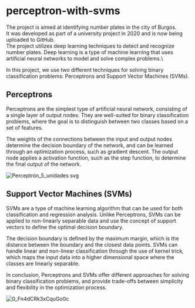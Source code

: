 # perceptron-with-svms

The project is aimed at identifying number plates in the city of Burgos.\
It was developed as part of a university project in 2020 and is now being uploaded to GitHub.\
The project utilizes deep learning techniques to detect and recognize number plates. Deep learning is a type of machine learning that uses artificial neural networks to model and solve complex problems.\

In this project, we use two different techniques for solving binary classification problems: Perceptrons and Support Vector Machines (SVMs).

## Perceptrons
Perceptrons are the simplest type of artificial neural network, consisting of a single layer of output nodes. They are well-suited for binary classification problems, where the goal is to distinguish between two classes based on a set of features. 

The weights of the connections between the input and output nodes determine the decision boundary of the network, and can be learned through an optimization process, such as gradient descent. The output node applies a activation function, such as the step function, to determine the final output of the network. 

![Perceptrón_5_unidades svg](https://user-images.githubusercontent.com/62935664/216705630-31aa748d-4753-4354-ac10-e694bbac8f59.png)


## Support Vector Machines (SVMs)
SVMs are a type of machine learning algorithm that can be used for both classification and regression analysis. Unlike Perceptrons, SVMs can be applied to non-linearly separable data and use the concept of support vectors to define the optimal decision boundary. 

The decision boundary is defined by the maximum margin, which is the distance between the boundary and the closest data points. SVMs can handle linear and non-linear classification through the use of kernel trick, which maps the input data into a higher dimensional space where the classes are linearly separable.

In conclusion, Perceptrons and SVMs offer different approaches for solving binary classification problems, and provide trade-offs between simplicity and flexibility in the optimization process.

  
  ![0_Fn4dCRk3xCquGo0c](https://user-images.githubusercontent.com/62935664/216705866-f3cdd90b-574c-4bd8-a999-5320c35c5175.png)
